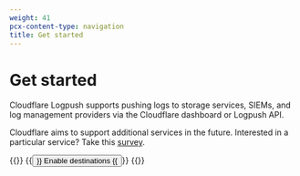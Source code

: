 ```yaml
---
weight: 41
pcx-content-type: navigation
title: Get started
---
```


# Get started

Cloudflare Logpush supports pushing logs to storage services, SIEMs, and log management providers via the Cloudflare dashboard or Logpush API.

Cloudflare aims to support additional services in the future. Interested in a particular service? Take this [survey](https://goo.gl/forms/0KpMfae63WMPjBmD2).

{{<button-group>}}
  {{<button type="primary" href="/get-started/enable-destinations">}}
    Enable destinations
  {{</button>}}
{{</button-group>}}